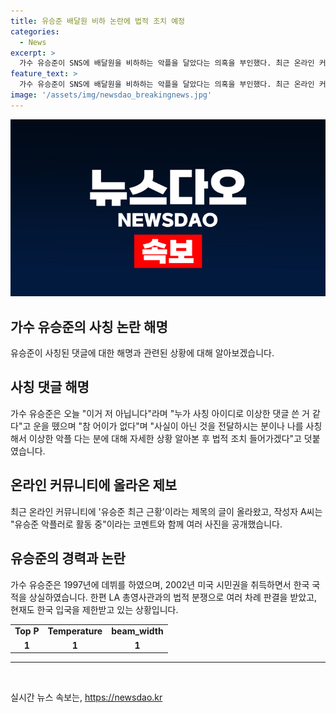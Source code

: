 ```yaml
---
title: 유승준 배달원 비하 논란에 법적 조치 예정
categories:
  - News
excerpt: >
  가수 유승준이 SNS에 배달원을 비하하는 악플을 달았다는 의혹을 부인했다. 최근 온라인 커뮤니티에는 유승준이 배달 라이더들을 비하하는 댓글을 달았다는 주장이 제기되었다. 그러나 유승준은 이를 부인하며 사칭된 댓글이라고 주장했고, 해당 사항에 대해 법적 조치를 취할 것이라고 밝혔다. 이는 유승준의 논란이 여전한 가운데, 그의 미국 국적 문제와 관련해 소개한 내용이다.
feature_text: >
  가수 유승준이 SNS에 배달원을 비하하는 악플을 달았다는 의혹을 부인했다. 최근 온라인 커뮤니티에는 유승준이 배달 라이더들을 비하하는 댓글을 달았다는 주장이 제기되었다. 그러나 유승준은 이를 부인하며 사칭된 댓글이라고 주장했고, 해당 사항에 대해 법적 조치를 취할 것이라고 밝혔다. 이는 유승준의 논란이 여전한 가운데, 그의 미국 국적 문제와 관련해 소개한 내용이다.
image: '/assets/img/newsdao_breakingnews.jpg'
---
```


<p><img src="/assets/img/newsdao_breakingnews.jpg" alt="pcversion 속보" /></p>

<h2 data-ke-size="size26">가수 유승준의 사칭 논란 해명</h2>

<p data-ke-size="size16">유승준이 사칭된 댓글에 대한 해명과 관련된 상황에 대해 알아보겠습니다.</p>

<h2 data-ke-size="size24">사칭 댓글 해명</h2>

<p data-ke-size="size16">가수 유승준은 오늘 "이거 저 아닙니다"라며 "누가 사칭 아이디로 이상한 댓글 쓴 거 같다"고 운을 뗐으며 "참 어이가 없다"며 "사실이 아닌 것을 전달하시는 분이나 나를 사칭해서 이상한 악플 다는 분에 대해 자세한 상황 알아본 후 법적 조치 들어가겠다"고 덧붙였습니다.</p>

<h2 data-ke-size="size24">온라인 커뮤니티에 올라온 제보</h2>

<p data-ke-size="size16">최근 온라인 커뮤니티에 '유승준 최근 근황'이라는 제목의 글이 올라왔고, 작성자 A씨는 "유승준 악플러로 활동 중"이라는 코멘트와 함께 여러 사진을 공개했습니다.</p>

<h2 data-ke-size="size24">유승준의 경력과 논란</h2>

<p data-ke-size="size16">가수 유승준은 1997년에 데뷔를 하였으며, 2002년 미국 시민권을 취득하면서 한국 국적을 상실하였습니다. 한편 LA 총영사관과의 법적 분쟁으로 여러 차례 판결을 받았고, 현재도 한국 입국을 제한받고 있는 상황입니다.</p>

<table>
  <tr>
    <td style="text-align: center; height: 17px;"><b>Top P</b></td>
    <td style="text-align: center; height: 17px;"><b>Temperature</b></td> 
    <td style="text-align: center; height: 17px;"><b>beam_width</b></td>
  </tr>
  <tr>
    <td style="text-align: center; height: 17px;"><b>1</b></td>
    <td style="text-align: center; height: 17px;"><b>1</b></td> 
    <td style="text-align: center; height: 17px;"><b>1</b></td>
  </tr>
</table>

<hr>

<p data-ke-size="size16">&nbsp;</p>
실시간 뉴스 속보는, <a href="https://newsdao.kr" rel="dofollow">https://newsdao.kr</a>


